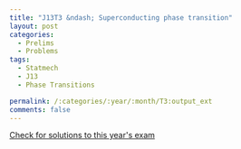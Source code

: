 ```yaml
---
title: "J13T3 &ndash; Superconducting phase transition"
layout: post
categories:
  - Prelims
  - Problems
tags:
  - Statmech
  - J13
  - Phase Transitions

permalink: /:categories/:year/:month/T3:output_ext
comments: false
---
```

<object data="2013J3T.pdf" type="application/pdf" width="100%" height="500"></object>
<div class="message"><a href='https://princetonprelim.com/prelim/30/'>Check for solutions to this year's exam</a></div>